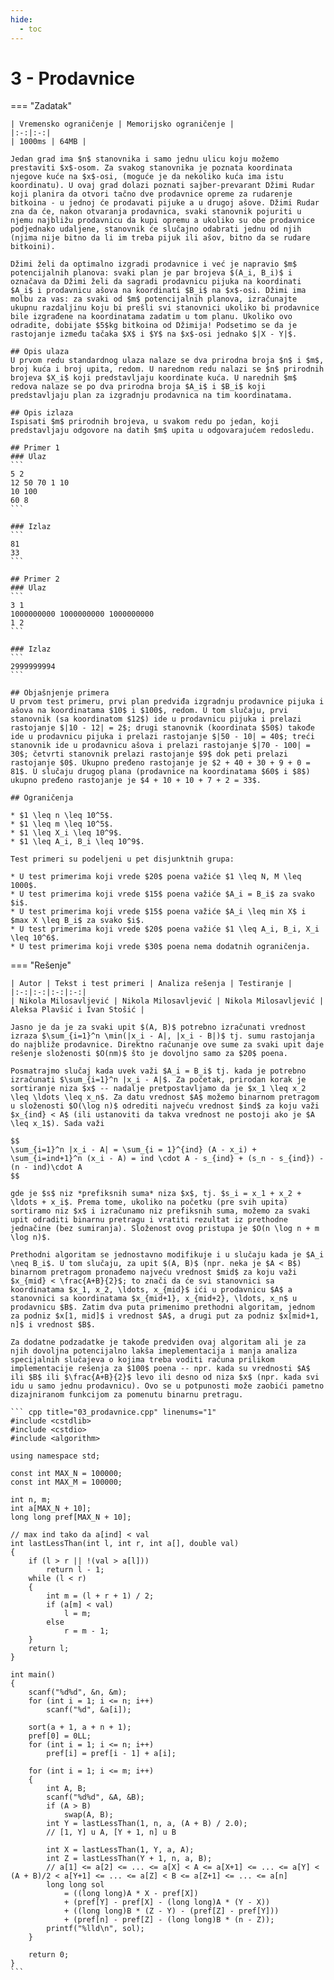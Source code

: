 ```yaml
---
hide:
  - toc
---
```


# 3 - Prodavnice

=== "Zadatak"
	
	| Vremensko ograničenje | Memorijsko ograničenje |
	|:-:|:-:|
	| 1000ms | 64MB |
	
	Jedan grad ima $n$ stanovnika i samo jednu ulicu koju možemo prestaviti $x$-osom. Za svakog stanovnika je poznata koordinata njegove kuće na $x$-osi, (moguće je da nekoliko kuća ima istu koordinatu). U ovaj grad dolazi poznati sajber-prevarant Džimi Rudar koji planira da otvori tačno dve prodavnice opreme za rudarenje bitkoina - u jednoj će prodavati pijuke a u drugoj ašove. Džimi Rudar zna da će, nakon otvaranja prodavnica, svaki stanovnik pojuriti u njemu najbližu prodavnicu da kupi opremu a ukoliko su obe prodavnice podjednako udaljene, stanovnik će slučajno odabrati jednu od njih (njima nije bitno da li im treba pijuk ili ašov, bitno da se rudare bitkoini). 
	
	Džimi želi da optimalno izgradi prodavnice i već je napravio $m$ potencijalnih planova: svaki plan je par brojeva $(A_i, B_i)$ i označava da Džimi želi da sagradi prodavnicu pijuka na koordinati $A_i$ i prodavnicu ašova na koordinati $B_i$ na $x$-osi. Džimi ima molbu za vas: za svaki od $m$ potencijalnih planova, izračunajte ukupnu razdaljinu koju bi prešli svi stanovnici ukoliko bi prodavnice bile izgrađene na koordinatama zadatim u tom planu. Ukoliko ovo odradite, dobijate $5$kg bitkoina od Džimija! Podsetimo se da je rastojanje između tačaka $X$ i $Y$ na $x$-osi jednako $|X - Y|$.
	
	## Opis ulaza
	U prvom redu standardnog ulaza nalaze se dva prirodna broja $n$ i $m$, broj kuća i broj upita, redom. U narednom redu nalazi se $n$ prirodnih brojeva $X_i$ koji predstavljaju koordinate kuća. U narednih $m$ redova nalaze se po dva prirodna broja $A_i$ i $B_i$ koji predstavljaju plan za izgradnju prodavnica na tim koordinatama.
	
	## Opis izlaza
	Ispisati $m$ prirodnih brojeva, u svakom redu po jedan, koji predstavljaju odgovore na datih $m$ upita u odgovarajućem redosledu.
	
	## Primer 1
	### Ulaz
	```
	5 2
	12 50 70 1 10
	10 100
	60 8
	```
	
	### Izlaz
	```
	81
	33
	```
	
	## Primer 2
	### Ulaz
	```
	3 1
	1000000000 1000000000 1000000000
	1 2
	```
	
	### Izlaz
	```
	2999999994
	```
	
	## Objašnjenje primera
	U prvom test primeru, prvi plan predviđa izgradnju prodavnice pijuka i ašova na koordinatama $10$ i $100$, redom. U tom slučaju, prvi stanovnik (sa koordinatom $12$) ide u prodavnicu pijuka i prelazi rastojanje $|10 - 12| = 2$; drugi stanovnik (koordinata $50$) takođe ide u prodavnicu pijuka i prelazi rastojanje $|50 - 10| = 40$; treći stanovnik ide u prodavnicu ašova i prelazi rastojanje $|70 - 100| = 30$; četvrti stanovnik prelazi rastojanje $9$ dok peti prelazi rastojanje $0$. Ukupno pređeno rastojanje je $2 + 40 + 30 + 9 + 0 = 81$. U slučaju drugog plana (prodavnice na koordinatama $60$ i $8$) ukupno pređeno rastojanje je $4 + 10 + 10 + 7 + 2 = 33$.
	
	## Ograničenja
	
	* $1 \leq n \leq 10^5$.
	* $1 \leq m \leq 10^5$.
	* $1 \leq X_i \leq 10^9$.
	* $1 \leq A_i, B_i \leq 10^9$.
	
	Test primeri su podeljeni u pet disjunktnih grupa:
	
	* U test primerima koji vrede $20$ poena važiće $1 \leq N, M \leq 1000$.
	* U test primerima koji vrede $15$ poena važiće $A_i = B_i$ za svako $i$.
	* U test primerima koji vrede $15$ poena važiće $A_i \leq min X$ i $max X \leq B_i$ za svako $i$.
	* U test primerima koji vrede $20$ poena važiće $1 \leq A_i, B_i, X_i \leq 10^6$.
	* U test primerima koji vrede $30$ poena nema dodatnih ograničenja.
	
	
	
	
	
=== "Rešenje"
	
	| Autor | Tekst i test primeri | Analiza rеšenja | Testiranje |
	|:-:|:-:|:-:|:-:|
	| Nikola Milosavljević | Nikola Milosavljević | Nikola Milosavljević | Aleksa Plavšić i Ivan Stošić |
	
	Jasno je da je za svaki upit $(A, B)$ potrebno izračunati vrednost izraza $\sum_{i=1}^n \min(|x_i - A|, |x_i - B|)$ tj. sumu rastojanja do najbliže prodavnice. Direktno računanje ove sume za svaki upit daje rešenje složenosti $O(nm)$ što je dovoljno samo za $20$ poena.
	
	Posmatrajmo slučaj kada uvek važi $A_i = B_i$ tj. kada je potrebno izračunati $\sum_{i=1}^n |x_i - A|$. Za početak, prirodan korak je sortiranje niza $x$ -- nadalje pretpostavljamo da je $x_1 \leq x_2 \leq \ldots \leq x_n$. Za datu vrednost $A$ možemo binarnom pretragom u složenosti $O(\log n)$ odrediti najveću vrednost $ind$ za koju važi $x_{ind} < A$ (ili ustanoviti da takva vrednost ne postoji ako je $A \leq x_1$). Sada važi
	
	$$
	\sum_{i=1}^n |x_i - A| = \sum_{i = 1}^{ind} (A - x_i) + \sum_{i=ind+1}^n (x_i - A) = ind \cdot A - s_{ind} + (s_n - s_{ind}) - (n - ind)\cdot A
	$$
	
	gde je $s$ niz *prefiksnih suma* niza $x$, tj. $s_i = x_1 + x_2 + \ldots + x_i$. Prema tome, ukoliko na početku (pre svih upita) sortiramo niz $x$ i izračunamo niz prefiksnih suma, možemo za svaki upit odraditi binarnu pretragu i vratiti rezultat iz prethodne jednačine (bez sumiranja). Složenost ovog pristupa je $O(n \log n + m \log n)$.
	
	Prethodni algoritam se jednostavno modifikuje i u slučaju kada je $A_i \neq B_i$. U tom slučaju, za upit $(A, B)$ (npr. neka je $A < B$) binarnom pretragom pronađemo najveću vrednost $mid$ za koju važi $x_{mid} < \frac{A+B}{2}$; to znači da će svi stanovnici sa koordinatama $x_1, x_2, \ldots, x_{mid}$ ići u prodavnicu $A$ a stanovnici sa koordinatama $x_{mid+1}, x_{mid+2}, \ldots, x_n$ u prodavnicu $B$. Zatim dva puta primenimo prethodni algoritam, jednom za podniz $x[1, mid]$ i vrednost $A$, a drugi put za podniz $x[mid+1, n]$ i vrednost $B$.
	
	Za dodatne podzadatke je takođe predviđen ovaj algoritam ali je za njih dovoljna potencijalno lakša imeplementacija i manja analiza specijalnih slučajeva o kojima treba voditi računa prilikom implementacije rešenja za $100$ poena -- npr. kada su vrednosti $A$ ili $B$ ili $\frac{A+B}{2}$ levo ili desno od niza $x$ (npr. kada svi idu u samo jednu prodavnicu). Ovo se u potpunosti može zaobići pametno dizajniranom funkcijom za pomenutu binarnu pretragu.
	
	``` cpp title="03_prodavnice.cpp" linenums="1"
	#include <cstdlib>
	#include <cstdio>
	#include <algorithm>
	
	using namespace std;
	
	const int MAX_N = 100000;
	const int MAX_M = 100000;
	
	int n, m;
	int a[MAX_N + 10];
	long long pref[MAX_N + 10];
	
	// max ind tako da a[ind] < val
	int lastLessThan(int l, int r, int a[], double val)
	{
		if (l > r || !(val > a[l]))
			return l - 1;
		while (l < r)
		{
			int m = (l + r + 1) / 2;
			if (a[m] < val)
				l = m;
			else
				r = m - 1;
		}
		return l;
	}
	
	int main()
	{
		scanf("%d%d", &n, &m);
		for (int i = 1; i <= n; i++)
			scanf("%d", &a[i]);
	
		sort(a + 1, a + n + 1);
		pref[0] = 0LL;
		for (int i = 1; i <= n; i++)
			pref[i] = pref[i - 1] + a[i];
	
		for (int i = 1; i <= m; i++)
		{
			int A, B;
			scanf("%d%d", &A, &B);
			if (A > B)
				swap(A, B);
			int Y = lastLessThan(1, n, a, (A + B) / 2.0);
			// [1, Y] u A, [Y + 1, n] u B
			
			int X = lastLessThan(1, Y, a, A);
			int Z = lastLessThan(Y + 1, n, a, B);
			// a[1] <= a[2] <= ... <= a[X] < A <= a[X+1] <= ... <= a[Y] < (A + B)/2 < a[Y+1] <= ... <= a[Z] < B <= a[Z+1] <= ... <= a[n]
			long long sol 
				= ((long long)A * X - pref[X]) 
				+ (pref[Y] - pref[X] - (long long)A * (Y - X))
				+ ((long long)B * (Z - Y) - (pref[Z] - pref[Y])) 
				+ (pref[n] - pref[Z] - (long long)B * (n - Z));
			printf("%lld\n", sol);
		}
	
		return 0;
	}
	```
